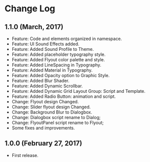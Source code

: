 # Change Log

## 1.1.0 (March, 2017)
  - Feature: Code and elements organized in namespace.
  - Feature: UI Sound Effects added.
  - Feature: Added Sound Profile to Theme.
  - Feature: Added placeholder typography style.
  - Feature: Added Flyout color palette and style.
  - Feature: Added LineSpacing in Typography.
  - Feature: Added Material in Typography.
  - Feature: Added Opacity option to Graphic Style.
  - Feature: Added Blur Shader.
  - Feature: Added Dynamic Scrollbar.
  - Feature: Added Dynamic Grid Layout Group: Script and Template.
  - Feature: Added Radio Button: animation and script.
  - Change: Flyout design Changed.
  - Change: Slider flyout design Changed.
  - Change: Background Blur to Dialogbox.
  - Change: Dialogbox script rename to Dialog;
  - Change: FlyoutPanel script rename to Flyout;
  - Some fixes and improvements.
## 1.0.0 (February 27, 2017)
  - First release.